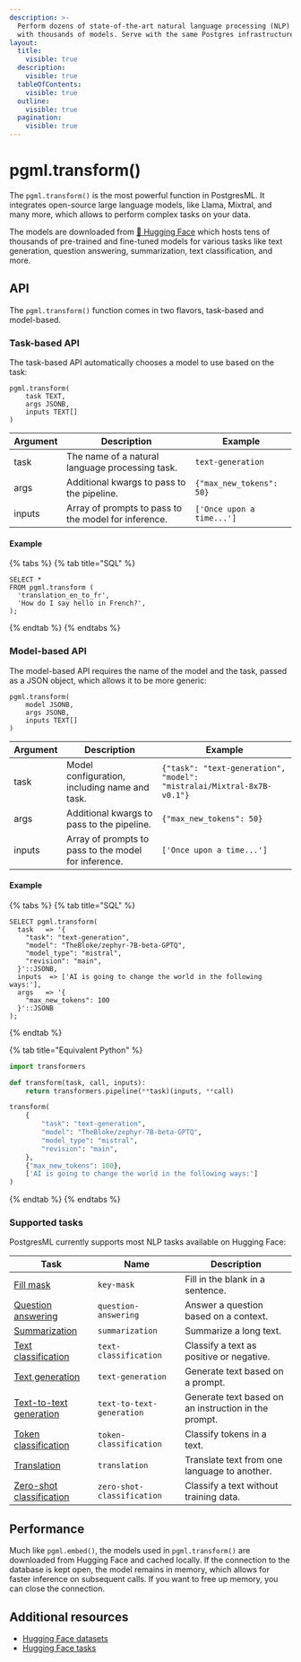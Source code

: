 ```yaml
---
description: >-
  Perform dozens of state-of-the-art natural language processing (NLP) tasks
  with thousands of models. Serve with the same Postgres infrastructure.
layout:
  title:
    visible: true
  description:
    visible: true
  tableOfContents:
    visible: true
  outline:
    visible: true
  pagination:
    visible: true
---
```


# pgml.transform()

The `pgml.transform()` is the most powerful function in PostgresML. It integrates open-source large language models, like Llama, Mixtral, and many more, which allows to perform complex tasks on your data.

The models are downloaded from [🤗 Hugging Face](https://huggingface.co/transformers) which hosts tens of thousands of pre-trained and fine-tuned models for various tasks like text generation, question answering, summarization, text classification, and more.

## API

The `pgml.transform()` function comes in two flavors, task-based and model-based.

### Task-based API

The task-based API automatically chooses a model to use based on the task:

```postgresql
pgml.transform(
    task TEXT,
    args JSONB,
    inputs TEXT[]
)
```

| Argument | Description | Example |
|----------|-------------|---------|
| task | The name of a natural language processing task. | `text-generation` |
| args | Additional kwargs to pass to the pipeline. | `{"max_new_tokens": 50}` |
| inputs | Array of prompts to pass to the model for inference. | `['Once upon a time...']` |

#### Example

{% tabs %}
{% tab title="SQL" %}

```postgresql
SELECT *
FROM pgml.transform (
  'translation_en_to_fr',
  'How do I say hello in French?',
);
```

{% endtab %}
{% endtabs %}

### Model-based API

The model-based API requires the name of the model and the task, passed as a JSON object, which allows it to be more generic:

```postgresql
pgml.transform(
    model JSONB,
    args JSONB,
    inputs TEXT[]
)
```

| Argument | Description | Example |
|----------|-------------|---------|
| task | Model configuration, including name and task. | `{"task": "text-generation", "model": "mistralai/Mixtral-8x7B-v0.1"}` |
| args | Additional kwargs to pass to the pipeline. | `{"max_new_tokens": 50}` |
| inputs | Array of prompts to pass to the model for inference. | `['Once upon a time...']` |

#### Example

{% tabs %}
{% tab title="SQL" %}

```postgresql
SELECT pgml.transform(
  task   => '{
    "task": "text-generation",
    "model": "TheBloke/zephyr-7B-beta-GPTQ",
    "model_type": "mistral",
    "revision": "main",
  }'::JSONB,
  inputs  => ['AI is going to change the world in the following ways:'],
  args   => '{
    "max_new_tokens": 100
  }'::JSONB
);
```

{% endtab %}

{% tab title="Equivalent Python" %}

```python
import transformers

def transform(task, call, inputs):
    return transformers.pipeline(**task)(inputs, **call)

transform(
    {
        "task": "text-generation",
        "model": "TheBloke/zephyr-7B-beta-GPTQ",
        "model_type": "mistral",
        "revision": "main",
    },
    {"max_new_tokens": 100},
    ['AI is going to change the world in the following ways:']
)
```

{% endtab %}
{% endtabs %}


### Supported tasks

PostgresML currently supports most NLP tasks available on Hugging Face:

| Task | Name | Description |
|------|-------------|---------|
| [Fill mask](fill-mask) | `key-mask` | Fill in the blank in a sentence. |
| [Question answering](question-answering) | `question-answering` | Answer a question based on a context. |
| [Summarization](summarization) | `summarization` | Summarize a long text. |
| [Text classification](text-classification) | `text-classification` | Classify a text as positive or negative. |
| [Text generation](text-generation) | `text-generation` | Generate text based on a prompt. |
| [Text-to-text generation](text-to-text-generation) | `text-to-text-generation` | Generate text based on an instruction in the prompt. |
| [Token classification](token-classification) | `token-classification` | Classify tokens in a text. |
| [Translation](translation) | `translation` | Translate text from one language to another. |
| [Zero-shot classification](zero-shot-classification) | `zero-shot-classification` | Classify a text without training data. |


## Performance

Much like `pgml.embed()`, the models used in `pgml.transform()` are downloaded from Hugging Face and cached locally. If the connection to the database is kept open, the model remains in memory, which allows for faster inference on subsequent calls. If you want to free up memory, you can close the connection.

## Additional resources

- [Hugging Face datasets](https://huggingface.co/datasets)
- [Hugging Face tasks](https://huggingface.co/tasks)
